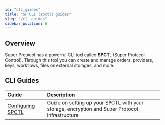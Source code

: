 ```yaml
---
id: "cli_guides"
title: "SP CLI (spctl) guides"
slug: "/cli_guides"
sidebar_position: 6
---
```



## Overview

Super Protocol has a powerful CLI tool called **SPCTL** (Super Protocol Control). Through this tool you can create and manage orders, providers, keys, workflows, files on external storages, and more.

## CLI Guides

| **Guide**                                               | **Description**                     |
|:--------------------------------------------------------|:--------------------------------------------------------|
| [Configuring SPCTL](/developers/cli_guides/configuring)   | Guide on setting up your SPCTL with your storage, encryption and Super Protocol infrastructure |


